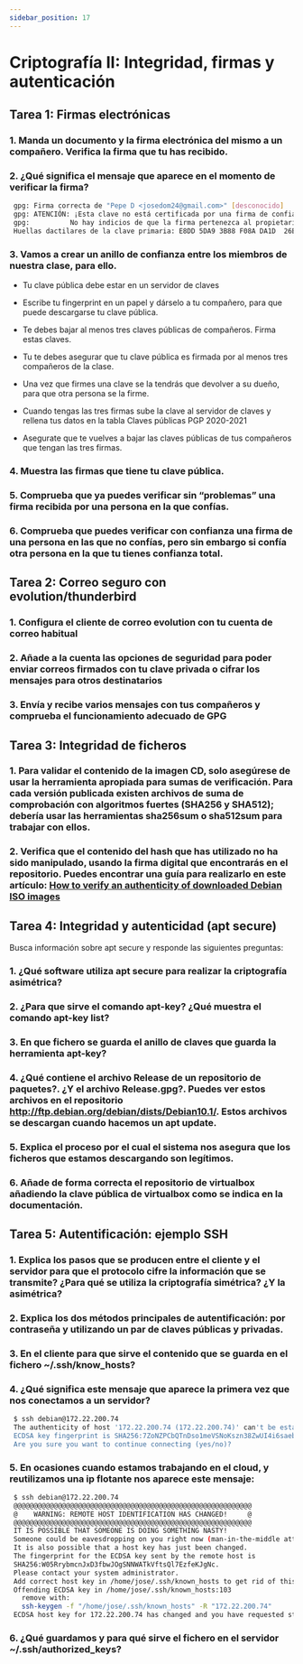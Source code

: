 ```yaml
---
sidebar_position: 17
---
```


# Criptografía II: Integridad, firmas y autenticación

## Tarea 1: Firmas electrónicas 

### 1. Manda un documento y la firma electrónica del mismo a un compañero. Verifica la firma que tu has recibido.


### 2. ¿Qué significa el mensaje que aparece en el momento de verificar la firma?

```bash
 gpg: Firma correcta de "Pepe D <josedom24@gmail.com>" [desconocido]
 gpg: ATENCIÓN: ¡Esta clave no está certificada por una firma de confianza!
 gpg:          No hay indicios de que la firma pertenezca al propietario.
 Huellas dactilares de la clave primaria: E8DD 5DA9 3B88 F08A DA1D  26BF 5141 3DDB 0C99 55FC
```


### 3. Vamos a crear un anillo de confianza entre los miembros de nuestra clase, para ello.

* Tu clave pública debe estar en un servidor de claves

* Escribe tu fingerprint en un papel y dárselo a tu compañero, para que puede descargarse tu clave pública.

* Te debes bajar al menos tres claves públicas de compañeros. Firma estas claves.

* Tu te debes asegurar que tu clave pública es firmada por al menos tres compañeros de la clase.

* Una vez que firmes una clave se la tendrás que devolver a su dueño, para que otra persona se la firme.

* Cuando tengas las tres firmas sube la clave al servidor de claves y rellena tus datos en la tabla 
Claves públicas PGP 2020-2021

* Asegurate que te vuelves a bajar las claves públicas de tus compañeros que tengan las tres firmas.



### 4. Muestra las firmas que tiene tu clave pública.


### 5. Comprueba que ya puedes verificar sin “problemas” una firma recibida por una persona en la que confías.


### 6. Comprueba que puedes verificar con confianza una firma de una persona en las que no confías, pero sin embargo si confía otra persona en la que tu tienes confianza total.



## Tarea 2: Correo seguro con evolution/thunderbird

### 1. Configura el cliente de correo evolution con tu cuenta de correo habitual


### 2. Añade a la cuenta las opciones de seguridad para poder enviar correos firmados con tu clave privada o cifrar los mensajes para otros destinatarios


### 3. Envía y recibe varios mensajes con tus compañeros y comprueba el funcionamiento adecuado de GPG



## Tarea 3: Integridad de ficheros

### 1. Para validar el contenido de la imagen CD, solo asegúrese de usar la herramienta apropiada para sumas de verificación. Para cada versión publicada existen archivos de suma de comprobación con algoritmos fuertes (SHA256 y SHA512); debería usar las herramientas sha256sum o sha512sum para trabajar con ellos.


### 2. Verifica que el contenido del hash que has utilizado no ha sido manipulado, usando la firma digital que encontrarás en el repositorio. Puedes encontrar una guía para realizarlo en este artículo: [How to verify an authenticity of downloaded Debian ISO images](https://linuxconfig.org/how-to-verify-an-authenticity-of-downloaded-debian-iso-images)



## Tarea 4: Integridad y autenticidad (apt secure)

Busca información sobre apt secure y responde las siguientes preguntas:

### 1. ¿Qué software utiliza apt secure para realizar la criptografía asimétrica?


### 2. ¿Para que sirve el comando apt-key? ¿Qué muestra el comando apt-key list?


### 3. En que fichero se guarda el anillo de claves que guarda la herramienta apt-key?


### 4. ¿Qué contiene el archivo Release de un repositorio de paquetes?. ¿Y el archivo Release.gpg?. Puedes ver estos archivos en el repositorio http://ftp.debian.org/debian/dists/Debian10.1/. Estos archivos se descargan cuando hacemos un apt update.


### 5. Explica el proceso por el cual el sistema nos asegura que los ficheros que estamos descargando son legítimos.


### 6. Añade de forma correcta el repositorio de virtualbox añadiendo la clave pública de virtualbox como se indica en la documentación.



## Tarea 5: Autentificación: ejemplo SSH

### 1. Explica los pasos que se producen entre el cliente y el servidor para que el protocolo cifre la información que se transmite? ¿Para qué se utiliza la criptografía simétrica? ¿Y la asimétrica?


### 2. Explica los dos métodos principales de autentificación: por contraseña y utilizando un par de claves públicas y privadas.


### 3. En el cliente para que sirve el contenido que se guarda en el fichero ~/.ssh/know_hosts?


### 4. ¿Qué significa este mensaje que aparece la primera vez que nos conectamos a un servidor?

```bash
 $ ssh debian@172.22.200.74
 The authenticity of host '172.22.200.74 (172.22.200.74)' can't be established.
 ECDSA key fingerprint is SHA256:7ZoNZPCbQTnDso1meVSNoKszn38ZwUI4i6saebbfL4M.
 Are you sure you want to continue connecting (yes/no)? 
```


### 5. En ocasiones cuando estamos trabajando en el cloud, y reutilizamos una ip flotante nos aparece este mensaje:

```bash
 $ ssh debian@172.22.200.74
 @@@@@@@@@@@@@@@@@@@@@@@@@@@@@@@@@@@@@@@@@@@@@@@@@@@@@@@@@@@
 @    WARNING: REMOTE HOST IDENTIFICATION HAS CHANGED!     @
 @@@@@@@@@@@@@@@@@@@@@@@@@@@@@@@@@@@@@@@@@@@@@@@@@@@@@@@@@@@
 IT IS POSSIBLE THAT SOMEONE IS DOING SOMETHING NASTY!
 Someone could be eavesdropping on you right now (man-in-the-middle attack)!
 It is also possible that a host key has just been changed.
 The fingerprint for the ECDSA key sent by the remote host is
 SHA256:W05RrybmcnJxD3fbwJOgSNNWATkVftsQl7EzfeKJgNc.
 Please contact your system administrator.
 Add correct host key in /home/jose/.ssh/known_hosts to get rid of this message.
 Offending ECDSA key in /home/jose/.ssh/known_hosts:103
   remove with:
   ssh-keygen -f "/home/jose/.ssh/known_hosts" -R "172.22.200.74"
 ECDSA host key for 172.22.200.74 has changed and you have requested strict checking.
```


### 6. ¿Qué guardamos y para qué sirve el fichero en el servidor ~/.ssh/authorized_keys?

